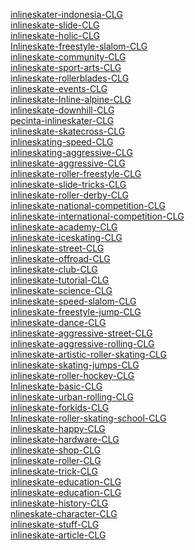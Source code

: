 <a href="https://clients1.google.com.bd/url?q=https://inlineskater-indonesia.blogspot.com">inlineskater-indonesia-CLG</a><br /><a href="https://clients1.google.com.bd/url?q=https://inlineskate-slide.blogspot.com">inlineskate-slide-CLG</a><br /><a href="https://clients1.google.com.bd/url?q=https://inlineskate-holic.blogspot.com">inlineskate-holic-CLG</a><br /><a href="https://clients1.google.com.bd/url?q=https://Inlineskate-freestyle-slalom.blogspot.com">Inlineskate-freestyle-slalom-CLG</a><br /><a href="https://clients1.google.com.bd/url?q=https://inlineskate-community.blogspot.com">inlineskate-community-CLG</a><br /><a href="https://clients1.google.com.bd/url?q=https://inlineskate-sport-arts.blogspot.com/">inlineskate-sport-arts-CLG</a><br /><a href="https://clients1.google.com.bd/url?q=https://inlineskate-rollerblades.blogspot.com/">inlineskate-rollerblades-CLG</a><br /><a href="https://clients1.google.com.bd/url?q=https://inlineskate-events.blogspot.com/">inlineskate-events-CLG</a><br /><a href="https://clients1.google.com.bd/url?q=https://inlineskate-Inline-alpine.blogspot.com/">inlineskate-Inline-alpine-CLG</a><br /><a href="https://clients1.google.com.bd/url?q=https://inlineskate-downhill.blogspot.com/">inlineskate-downhill-CLG</a><br /><a href="https://clients1.google.com.bd/url?q=https://pecinta-inlineskater.blogspot.com">pecinta-inlineskater-CLG</a><br /><a href="https://clients1.google.com.bd/url?q=https://inlineskate-skatecross.blogspot.com">inlineskate-skatecross-CLG</a><br /><a href="https://clients1.google.com.bd/url?q=https://inlineskating-speed.blogspot.com">inlineskating-speed-CLG</a><br /><a href="https://clients1.google.com.bd/url?q=https://inlineskating-aggressive.blogspot.com">inlineskating-aggressive-CLG</a><br /><a href="https://clients1.google.com.bd/url?q=https://inlineskate-aggressive.blogspot.com">inlineskate-aggressive-CLG</a><br /><a href="https://clients1.google.com.bd/url?q=https://inlineskate-roller-freestyle.blogspot.com">inlineskate-roller-freestyle-CLG</a><br /><a href="https://clients1.google.com.bd/url?q=https://inlineskate-slide-tricks.blogspot.com">inlineskate-slide-tricks-CLG</a><br /><a href="https://clients1.google.com.bd/url?q=https://inlineskate-roller-derby.blogspot.com">inlineskate-roller-derby-CLG</a><br /><a href="https://clients1.google.com.bd/url?q=https://inlineskate-national-competition.blogspot.com/">inlineskate-national-competition-CLG</a><br /><a href="https://clients1.google.com.bd/url?q=https://inlineskate-international-competition.blogspot.com/">inlineskate-international-competition-CLG</a><br /><a href="https://clients1.google.com.bd/url?q=https://inlineskate-academy.blogspot.com">inlineskate-academy-CLG</a><br /><a href="https://clients1.google.com.bd/url?q=https://inlineskate-iceskating.blogspot.com">inlineskate-iceskating-CLG</a><br /><a href="https://clients1.google.com.bd/url?q=https://inlineskate-street.blogspot.com">inlineskate-street-CLG</a><br /><a href="https://clients1.google.com.bd/url?q=https://inlineskate-offroad.blogspot.com">inlineskate-offroad-CLG</a><br /><a href="https://clients1.google.com.bd/url?q=https://inlineskate-club.blogspot.com">inlineskate-club-CLG</a><br /><a href="https://clients1.google.com.bd/url?q=https://inlineskate-tutorial.blogspot.com/">inlineskate-tutorial-CLG</a><br /><a href="https://clients1.google.com.bd/url?q=https://inlineskate-science.blogspot.com">inlineskate-science-CLG</a><br /><a href="https://clients1.google.com.bd/url?q=https://inlineskate-speed-slalom.blogspot.com">inlineskate-speed-slalom-CLG</a><br /><a href="https://clients1.google.com.bd/url?q=https://inlineskate-freestyle-jump.blogspot.com">inlineskate-freestyle-jump-CLG</a><br /><a href="https://clients1.google.com.bd/url?q=https://inlineskate-dance.blogspot.com">inlineskate-dance-CLG</a><br /><a href="https://clients1.google.com.bd/url?q=https://inlineskate-aggressive-street.blogspot.com">inlineskate-aggressive-street-CLG</a><br /><a href="https://clients1.google.com.bd/url?q=https://inlineskate-aggressive-rolling.blogspot.com">inlineskate-aggressive-rolling-CLG</a><br /><a href="https://clients1.google.com.bd/url?q=https://inlineskate-artistic-roller-skating.blogspot.com">inlineskate-artistic-roller-skating-CLG</a><br /><a href="https://clients1.google.com.bd/url?q=https://inlineskate-skating-jumps.blogspot.com">inlineskate-skating-jumps-CLG</a><br /><a href="https://clients1.google.com.bd/url?q=https://inlineskate-roller-hockey.blogspot.com">inlineskate-roller-hockey-CLG</a><br /><a href="https://clients1.google.com.bd/url?q=https://Inlineskate-basic.blogspot.com">Inlineskate-basic-CLG</a><br /><a href="https://clients1.google.com.bd/url?q=https://inlineskate-urban-rolling.blogspot.com/">inlineskate-urban-rolling-CLG</a><br /><a href="https://clients1.google.com.bd/url?q=https://inlineskate-forkids.blogspot.com/">inlineskate-forkids-CLG</a><br /><a href="https://clients1.google.com.bd/url?q=https://Inlineskate-roller-skating-school.blogspot.com">Inlineskate-roller-skating-school-CLG<br /></a><a href="https://clients1.google.com.bd/url?q=https://inlineskate-happy.blogspot.com/">inlineskate-happy-CLG</a><br /><a href="https://clients1.google.com.bd/url?q=https://inlineskate-hardware.blogspot.com">inlineskate-hardware-CLG</a><br /><a href="https://clients1.google.com.bd/url?q=https://inlineskate-shop.blogspot.com">inlineskate-shop-CLG</a><br /><a href="https://clients1.google.com.bd/url?q=https://inlineskate-roller-soccer.blogspot.com">inlineskate-roller-CLG</a><br /><a href="https://clients1.google.com.bd/url?q=https://inlineskate-trick.blogspot.com">inlineskate-trick-CLG</a><br /><a href="https://clients1.google.com.bd/url?q=https://inlineskate-education.blogspot.com">inlineskate-education-CLG</a><br /><a href="https://clients1.google.com.bd/url?q=https://inlineskate-education.blogspot.com">inlineskate-education-CLG</a><br /><a href="https://clients1.google.com.bd/url?q=https://inlineskate-history.blogspot.com/">inlineskate-history-CLG</a><br /><a href="https://clients1.google.com.bd/url?q=https://inlineskate-character.blogspot.com/">nlineskate-character-CLG</a><br /><a href="https://clients1.google.com.bd/url?q=https://inlineskate-stuff.blogspot.com/">inlineskate-stuff-CLG</a><br /><a href="https://clients1.google.com.bd/url?q=https://inlineskate-article.blogspot.com/">inlineskate-article-CLG</a>
